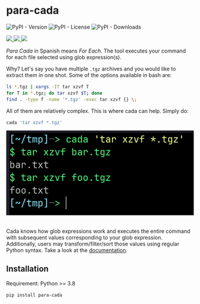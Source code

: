 # para-cada
![PyPI - Version](https://img.shields.io/pypi/v/para-cada)
![PyPI - License](https://img.shields.io/pypi/l/para-cada)
![PyPI - Downloads](https://img.shields.io/pypi/dm/para-cada)

[ ![](https://img.shields.io/badge/Tutorial-blue?style=for-the-badge&logo=gitbook&logoColor=white) ](https://gergelyk.github.io/para-cada/tutorial.html)
[ ![](https://img.shields.io/badge/Examples-blue?style=for-the-badge&logo=gitbook&logoColor=white) ](https://gergelyk.github.io/para-cada/examples.html)
[ ![](https://img.shields.io/badge/Reference-blue?style=for-the-badge&logo=gitbook&logoColor=white) ](https://gergelyk.github.io/para-cada/reference.html)

*Para Cada* in Spanish means *For Each*. The tool executes your command for each file selected using glob expression(s).

Why? Let's say you have multiple `.tgz` archives and you would like to extract them in one shot. Some of the options available in bash are:

```sh
ls *.tgz | xargs -IT tar xzvf T
for T in *.tgz; do tar xzvf $T; done
find . -type f -name '*.tgz' -exec tar xzvf {} \;
```

All of them are relatively complex. This is where cada can help. Simply do:

```sh
cada 'tar xzvf *.tgz'
```

<div align="center">
<img src="docs/assets/images/example.png"/>
</div>

<br>

Cada knows how glob expressions work and executes the entire command with subsequent values corresponding to your glob expression. Additionally, users may transform/filter/sort those values using regular Python syntax. Take a look at the [documentation](https://gergelyk.github.io/para-cada/).

## Installation

Requirement: Python >= 3.8

```sh
pip install para-cada
```

